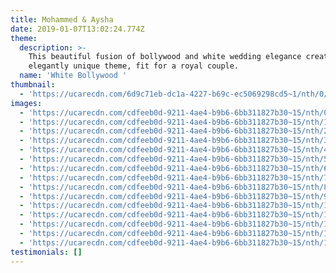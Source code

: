 ```yaml
---
title: Mohammed & Aysha
date: 2019-01-07T13:02:24.774Z
theme:
  description: >-
    This beautiful fusion of bollywood and white wedding elegance creates an
    elegantly unique theme, fit for a royal couple.
  name: 'White Bollywood '
thumbnail:
  - 'https://ucarecdn.com/6d9c71eb-dc1a-4227-b69c-ec5069298cd5~1/nth/0/'
images:
  - 'https://ucarecdn.com/cdfeeb0d-9211-4ae4-b9b6-6bb311827b30~15/nth/0/'
  - 'https://ucarecdn.com/cdfeeb0d-9211-4ae4-b9b6-6bb311827b30~15/nth/1/'
  - 'https://ucarecdn.com/cdfeeb0d-9211-4ae4-b9b6-6bb311827b30~15/nth/2/'
  - 'https://ucarecdn.com/cdfeeb0d-9211-4ae4-b9b6-6bb311827b30~15/nth/3/'
  - 'https://ucarecdn.com/cdfeeb0d-9211-4ae4-b9b6-6bb311827b30~15/nth/4/'
  - 'https://ucarecdn.com/cdfeeb0d-9211-4ae4-b9b6-6bb311827b30~15/nth/5/'
  - 'https://ucarecdn.com/cdfeeb0d-9211-4ae4-b9b6-6bb311827b30~15/nth/6/'
  - 'https://ucarecdn.com/cdfeeb0d-9211-4ae4-b9b6-6bb311827b30~15/nth/7/'
  - 'https://ucarecdn.com/cdfeeb0d-9211-4ae4-b9b6-6bb311827b30~15/nth/8/'
  - 'https://ucarecdn.com/cdfeeb0d-9211-4ae4-b9b6-6bb311827b30~15/nth/9/'
  - 'https://ucarecdn.com/cdfeeb0d-9211-4ae4-b9b6-6bb311827b30~15/nth/10/'
  - 'https://ucarecdn.com/cdfeeb0d-9211-4ae4-b9b6-6bb311827b30~15/nth/11/'
  - 'https://ucarecdn.com/cdfeeb0d-9211-4ae4-b9b6-6bb311827b30~15/nth/12/'
  - 'https://ucarecdn.com/cdfeeb0d-9211-4ae4-b9b6-6bb311827b30~15/nth/13/'
  - 'https://ucarecdn.com/cdfeeb0d-9211-4ae4-b9b6-6bb311827b30~15/nth/14/'
testimonials: []
---
```


